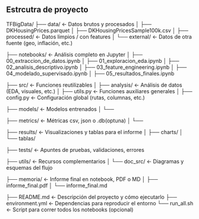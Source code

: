 
## Estrcutra de proyecto
TFBigData/
├── data/                      ← Datos brutos y procesados
│   ├── DKHousingPrices.parquet
│   ├── DKHousingPricesSample100k.csv
│   ├── processed/             ← Datos limpios / con features
│   └── external/              ← Datos de otra fuente (geo, inflación, etc.)

├── notebooks/                 ← Análisis completo en Jupyter
│   ├── 00_extraccion_de_datos.ipynb
│   ├── 01_exploracion_eda.ipynb
│   ├── 02_analisis_descriptivo.ipynb
│   ├── 03_feature_engineering.ipynb
│   ├── 04_modelado_supervisado.ipynb
│   ├── 05_resultados_finales.ipynb

├── src/                       ← Funciones reutilizables
│   ├── analysis/              ← Análisis de datos (EDA, visuales, etc.)
│   ├── utils.py               ← Funciones auxiliares generales
│   ├── config.py              ← Configuración global (rutas, columnas, etc.)

├── models/                    ← Modelos entrenados
│   └──    

├── metrics/                   ← Métricas csv, json o .db(optuna)
│   └── 

├── results/                   ← Visualizaciones y tablas para el informe
│   ├── charts/
│   └── tablas/

├── tests/                     ← Apuntes de pruebas, validaciones, errores

├── utils/                     ← Recursos complementarios
│   └── doc_src/               ← Diagramas y esquemas del flujo

├── memoria/                   ← Informe final en notebook, PDF o MD
│   ├── informe_final.pdf
│   └── informe_final.md

├── README.md                  ← Descripción del proyecto y cómo ejecutarlo
├── environment.yml            ← Dependencias para reproducir el entorno
└── run_all.sh                 ← Script para correr todos los notebooks (opcional)
